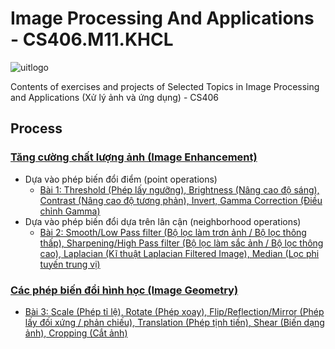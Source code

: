 # Image Processing And Applications - CS406.M11.KHCL

 ![uitlogo](https://portal.uit.edu.vn/Styles/profi/images/logo186x150.png)

Contents of exercises and projects of Selected Topics in Image Processing and Applications (Xử lý ảnh và ứng dụng) - CS406

## Process
### [Tăng cường chất lượng ảnh (Image Enhancement)](https://github.com/ndtuan10/Image-Processing-And-Applications_CS406.M11.KHCL/tree/main/BaiTap/Image_Enhancement)
- Dựa vào phép biến đổi điểm (point operations)
  - [Bài 1: Threshold (Phép lấy ngưỡng), Brightness (Nâng cao độ sáng), Contrast (Nâng cao độ tương phản), Invert, Gamma Correction (Điều chỉnh Gamma)](https://github.com/ndtuan10/Image-Processing-And-Applications_CS406.M11.KHCL/blob/main/BaiTap/Image_Enhancement/BaiTap1:%20(Threshold%2C%20Contrast%2C%20Brightness%2C%20Invert%2C%20Gamma_Correction).ipynb)
- Dựa vào phép biến đổi dựa trên lân cận (neighborhood operations)
  - [Bài 2: Smooth/Low Pass filter (Bộ lọc làm trơn ảnh / Bộ lọc thông thấp), Sharpening/High Pass filter (Bộ lọc làm sắc ảnh / Bộ lọc thông cao), Laplacian (Kĩ thuật Laplacian Filtered Image), Median (Lọc phi tuyến trung vị)](https://github.com/ndtuan10/Image-Processing-And-Applications_CS406.M11.KHCL/blob/main/BaiTap/Image_Enhancement/BaiTap2:%20(Smooth%2C%20Sharpening%2C%20Laplacian%2C%20Median).ipynb)
 
### [Các phép biến đổi hình học (Image Geometry)](https://github.com/ndtuan10/Image-Processing-And-Applications_CS406.M11.KHCL/tree/main/BaiTap/Image_Geometry)
  - [Bài 3: Scale (Phép tỉ lệ), Rotate (Phép xoay), Flip/Reflection/Mirror (Phép lấy đối xứng / phản chiếu), Translation (Phép tịnh tiến), Shear (Biến dạng ảnh), Cropping (Cắt ảnh)](https://github.com/ndtuan10/Image-Processing-And-Applications_CS406.M11.KHCL/blob/main/BaiTap/Image_Geometry/BaiTap3:%20Scale%2C%20Rotate%2C%20Flip%20(Reflection)%2C%20Translation%2C%20Shear%2C%20Cropping.ipynb)
